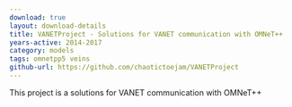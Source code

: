 ```yaml
---
download: true
layout: download-details
title: VANETProject - Solutions for VANET communication with OMNeT++
years-active: 2014-2017
category: models
tags: omnetpp5 veins
github-url: https://github.com/chaotictoejam/VANETProject
---
```


This project is a solutions for VANET communication with OMNeT++
